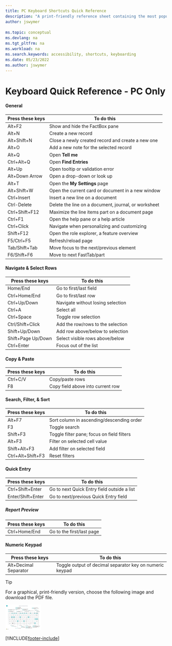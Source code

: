 ```yaml
---
title: PC Keyboard Shortcuts Quick Reference
description: "A print-friendly reference sheet containing the most popular keyboard shortcuts for PC users."
author: jswymer

ms.topic: conceptual
ms.devlang: na
ms.tgt_pltfrm: na
ms.workload: na
ms.search.keywords: accessibility, shortcuts, keyboarding
ms.date: 05/23/2022
ms.author: jswymer
---
```


# Keyboard Quick Reference - PC Only

#### General

|Press these keys|To do this|  
|-|-|
|Alt+F2|Show and hide the FactBox pane|
|Alt+N|Create a new record|
|Alt+Shift+N|Close a newly created record and create a new one|
|Alt+O|Add a new note for the selected record|
|Alt+Q|Open **Tell me**|
|Ctrl+Alt+Q|Open **Find Entries**|
|Alt+Up|Open tooltip or validation error|
|Alt+Down Arrow|Open a drop-down or look up|
|Alt+T|Open the **My Settings** page|
|Alt+Shift+W|Open the current card or document in a new window|
|Ctrl+Insert|Insert a new line on a document|
|Ctrl-Delete|Delete the line on a document, journal, or worksheet|
|Ctrl+Shift+F12|Maximize the line items part on a document page|
|Ctrl+F1|Open the help pane or a help article|
|Ctrl+Click|Navigate when personalizing and customizing|
|Shift+F12|Open the role explorer, a feature overview|
|F5/Ctrl+F5|Refresh/reload page|
|Tab/Shift+Tab|Move focus to the next/previous element|
|F6/Shift+F6|Move to next FastTab/part|

#### Navigate & Select Rows

|Press these keys|To do this|
|-|-|
|Home/End|Go to first/last field|
|Ctrl+Home/End |Go to first/last row|
|Ctrl+Up/Down|Navigate without losing selection|
|Ctrl+A |Select all|
|Ctrl+Space|Toggle row selection|
|Ctrl/Shift+Click|Add the row/rows to the selection|
|Shift+Up/Down|Add row above/below to selection|
|Shift+Page Up/Down|Select visible rows above/below|
|Ctrl+Enter|Focus out of the list|

#### Copy & Paste

|Press these keys|To do this|
|-|-|
|Ctrl+C/V|Copy/paste rows|
|F8|Copy field above into current row|

#### Search, Filter, & Sort

|Press these keys|To do this|
|-|-|
|Alt+F7|Sort column in ascending/descending order|
|F3|Toggle search|
|Shift+F3|Toggle filter pane; focus on field filters|
|Alt+F3|Filter on selected cell value|
|Shift+Alt+F3|Add filter on selected field|
|Ctrl+Alt+Shift+F3|Reset filters|

#### Quick Entry

|Press these keys|To do this|
|-|-|
|Ctrl+Shift+Enter|Go to next Quick Entry field outside a list|
|Enter/Shift+Enter|Go to next/previous Quick Entry field|

##### Report Preview

|Press these keys|To do this|
|-|-|
|Ctrl+Home/End|Go to the first/last page|

#### Numeric Keypad

|Press these keys|To do this|  
|-|-|
|Alt+Decimal Separator|Toggle output of decimal separator key on numeric keypad|

> [!TIP]
> For a graphical, print-friendly version, choose the following image and download the PDF file.
>
> [![Icon that opens a PDF.](media/keyboard_shortcut_inline.png)](media/keyboard_shortcuts.pdf)


[!INCLUDE[footer-include](includes/footer-banner.md)]